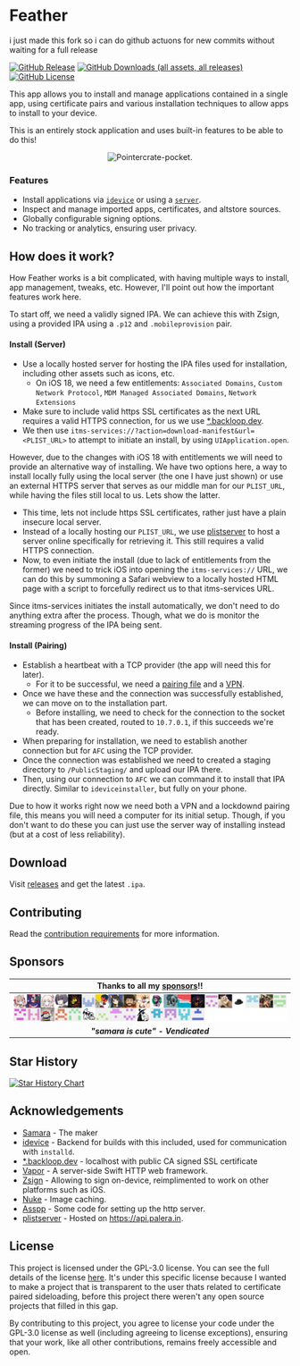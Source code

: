 # Feather

i just made this fork so i can do github actuons for new commits without waiting for a full release

[![GitHub Release](https://img.shields.io/github/v/release/khcrysalis/feather?include_prereleases)](https://github.com/khcrysalis/feather/releases)
[![GitHub Downloads (all assets, all releases)](https://img.shields.io/github/downloads/khcrysalis/feather/total)](https://github.com/khcrysalis/feather/releases)
[![GitHub License](https://img.shields.io/github/license/khcrysalis/feather?color=%23C96FAD)](https://github.com/khcrysalis/feather/blob/main/LICENSE)

This app allows you to install and manage applications contained in a single app, using certificate pairs and various installation techniques to allow apps to install to your device. 

This is an entirely stock application and uses built-in features to be able to do this!

<p align="center"><picture><source media="(prefers-color-scheme: dark)" srcset="Images/Image-dark.png"><source media="(prefers-color-scheme: light)" srcset="Images/Image-light.png"><img alt="Pointercrate-pocket." src="Images/Image-light.png"></picture></p>

### Features
- Install applications via [`idevice`](https://github.com/jkcoxson/idevice) or using a [`server`](https://github.com/vapor/vapor).
- Inspect and manage imported apps, certificates, and altstore sources.
- Globally configurable signing options.
- No tracking or analytics, ensuring user privacy.

## How does it work?

How Feather works is a bit complicated, with having multiple ways to install, app management, tweaks, etc. However, I'll point out how the important features work here.

To start off, we need a validly signed IPA. We can achieve this with Zsign, using a provided IPA using a `.p12` and `.mobileprovision` pair.

#### Install (Server)
- Use a locally hosted server for hosting the IPA files used for installation, including other assets such as icons, etc. 
  - On iOS 18, we need a few entitlements: `Associated Domains`, `Custom Network Protocol`, `MDM Managed Associated Domains`, `Network Extensions`
- Make sure to include valid https SSL certificates as the next URL requires a valid HTTPS connection, for us we use [*.backloop.dev](https://backloop.dev/).
- We then use `itms-services://?action=download-manifest&url=<PLIST_URL>` to attempt to initiate an install, by using `UIApplication.open`.

However, due to the changes with iOS 18 with entitlements we will need to provide an alternative way of installing. We have two options here, a way to install locally fully using the local server (the one I have just shown) or use an external HTTPS server that serves as our middle man for our `PLIST_URL`, while having the files still local to us. Lets show the latter.

- This time, lets not include https SSL certificates, rather just have a plain insecure local server.
- Instead of a locally hosting our `PLIST_URL`, we use [plistserver](https://github.com/nekohaxx/plistserver) to host a server online specifically for retrieving it. This still requires a valid HTTPS connection.
- Now, to even initiate the install (due to lack of entitlements from the former) we need to trick iOS into opening the `itms-services://` URL, we can do this by summoning a Safari webview to a locally hosted HTML page with a script to forcefully redirect us to that itms-services URL.

Since itms-services initiates the install automatically, we don't need to do anything extra after the process. Though, what we do is monitor the streaming progress of the IPA being sent.

#### Install (Pairing)
- Establish a heartbeat with a TCP provider (the app will need this for later).
  - For it to be successful, we need a [pairing file](https://github.com/jkcoxson/idevice_pair) and a [VPN](https://apps.apple.com/us/app/stosvpn/id6744003051).
- Once we have these and the connection was successfully established, we can move on to the installation part.
  - Before installing, we need to check for the connection to the socket that has been created, routed to `10.7.0.1`, if this succeeds we're ready.
- When preparing for installation, we need to establish another connection but for `AFC` using the TCP provider.
- Once the connection was established we need to created a staging directory to `/PublicStaging/` and upload our IPA there.
- Then, using our connection to `AFC` we can command it to install that IPA directly. Similar to `ideviceinstaller`, but fully on your phone.

Due to how it works right now we need both a VPN and a lockdownd pairing file, this means you will need a computer for its initial setup. Though, if you don't want to do these you can just use the server way of installing instead (but at a cost of less reliability). 

## Download

Visit [releases](https://github.com/khcrysalis/Feather/releases) and get the latest `.ipa`.

## Contributing

Read the [contribution requirements](./CONTRIBUTING.md) for more information.

## Sponsors

| Thanks to all my [sponsors](https://github.com/sponsors/khcrysalis)!! |
|:-:|
| <img src="https://raw.githubusercontent.com/khcrysalis/github-sponsor-graph/main/graph.png"> |
| _**"samara is cute" - Vendicated**_ |

## Star History

<a href="https://star-history.com/#khcrysalis/feather&Date">
 <picture>
   <source media="(prefers-color-scheme: dark)" srcset="https://api.star-history.com/svg?repos=khcrysalis/feather&type=Date&theme=dark" />
   <source media="(prefers-color-scheme: light)" srcset="https://api.star-history.com/svg?repos=khcrysalis/feather&type=Date" />
   <img alt="Star History Chart" src="https://api.star-history.com/svg?repos=khcrysalis/feather&type=Date" />
 </picture>
</a>

## Acknowledgements

- [Samara](https://github.com/khcrysalis) - The maker
- [idevice](https://github.com/jkcoxson/idevice) - Backend for builds with this included, used for communication with `installd`.
- [*.backloop.dev](https://backloop.dev/) - localhost with public CA signed SSL certificate
- [Vapor](https://github.com/vapor/vapor) - A server-side Swift HTTP web framework.
- [Zsign](https://github.com/zhlynn/zsign) - Allowing to sign on-device, reimplimented to work on other platforms such as iOS.
- [Nuke](https://github.com/kean/Nuke) - Image caching.
- [Asspp](https://github.com/Lakr233/Asspp) - Some code for setting up the http server.
- [plistserver](https://github.com/nekohaxx/plistserver) - Hosted on https://api.palera.in.

## License 

This project is licensed under the GPL-3.0 license. You can see the full details of the license [here](https://github.com/khcrysalis/Feather/blob/main/LICENSE). It's under this specific license because I wanted to make a project that is transparent to the user thats related to certificate paired sideloading, before this project there weren't any open source projects that filled in this gap.

By contributing to this project, you agree to license your code under the GPL-3.0 license as well (including agreeing to license exceptions), ensuring that your work, like all other contributions, remains freely accessible and open.
